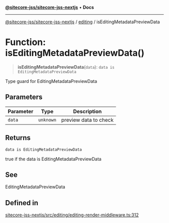 [**@sitecore-jss/sitecore-jss-nextjs**](../../README.md) • **Docs**

***

[@sitecore-jss/sitecore-jss-nextjs](../../README.md) / [editing](../README.md) / isEditingMetadataPreviewData

# Function: isEditingMetadataPreviewData()

> **isEditingMetadataPreviewData**(`data`): `data is EditingMetadataPreviewData`

Type guard for EditingMetadataPreviewData

## Parameters

| Parameter | Type | Description |
| ------ | ------ | ------ |
| `data` | `unknown` | preview data to check |

## Returns

`data is EditingMetadataPreviewData`

true if the data is EditingMetadataPreviewData

## See

EditingMetadataPreviewData

## Defined in

[sitecore-jss-nextjs/src/editing/editing-render-middleware.ts:312](https://github.com/Sitecore/jss/blob/4a0927fbf2da75c0716c3495b24fb0fa0a87da51/packages/sitecore-jss-nextjs/src/editing/editing-render-middleware.ts#L312)
